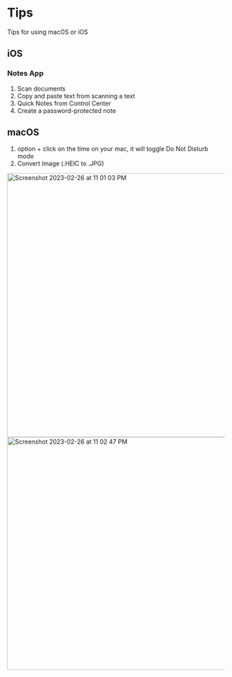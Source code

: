 # Tips
Tips for using macOS or iOS

## iOS
### Notes App
1. Scan documents
2. Copy and paste text from scanning a text
3. Quick Notes from Control Center
4. Create a password-protected note

## macOS
1. option + click on the time on your mac, it will toggle Do Not Disturb mode
2. Convert Image (.HEIC to .JPG)
  <img width="610" alt="Screenshot 2023-02-26 at 11 01 03 PM" src="https://user-images.githubusercontent.com/28954046/221415190-740e2d36-a7ce-4a30-b17c-cc8d31d0f54c.png">
  <img width="538" alt="Screenshot 2023-02-26 at 11 02 47 PM" src="https://user-images.githubusercontent.com/28954046/221415244-229bc1f4-7deb-41df-b1f5-cd23daa4f050.png">
